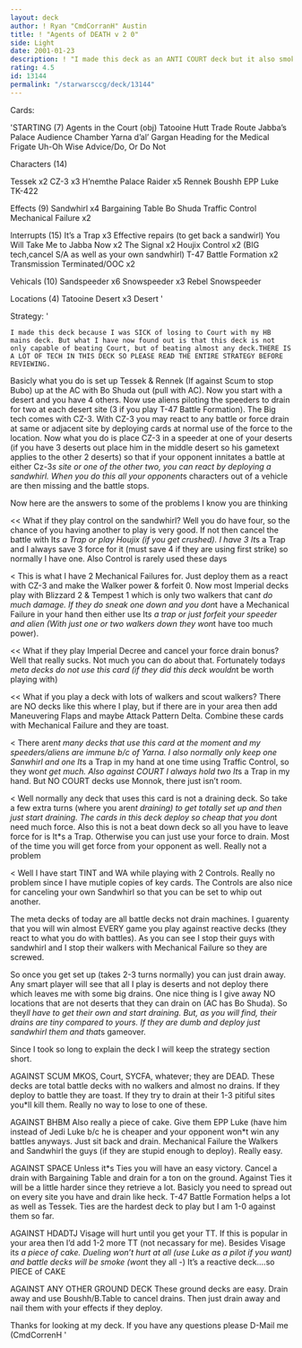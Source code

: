 ```yaml
---
layout: deck
author: ! Ryan "CmdCorranH" Austin
title: ! "Agents of DEATH v 2 0"
side: Light
date: 2001-01-23
description: ! "I made this deck as an ANTI COURT deck but it also smokes every other reactive deck that is played. Defidently a good lightside choice at this time.<<<<<"
rating: 4.5
id: 13144
permalink: "/starwarsccg/deck/13144"
---
```

Cards: 

'STARTING (7)
Agents in the Court (obj)
Tatooine Hutt Trade Route
Jabba&#8217;s Palace Audience Chamber
Yarna d&#8217;al&#8217; Gargan
Heading for the Medical Frigate
Uh-Oh
Wise Advice/Do, Or Do Not

Characters  (14)

Tessek x2
CZ-3 x3
H&#8217;nemthe
Palace Raider x5
Rennek
Boushh
EPP Luke
TK-422

Effects (9)
Sandwhirl x4
Bargaining Table
Bo Shuda
Traffic Control
Mechanical Failure x2

Interrupts (15)
It&#8217;s a Trap x3
Effective repairs (to get back a sandwirl)
You Will Take Me to Jabba Now x2
The Signal x2
Houjix
Control x2 (BIG tech,cancel S/A as well as your own sandwhirl)
T-47 Battle Formation x2
Transmission Terminated/OOC x2


Vehicals (10)
Sandspeeder x6
Snowspeeder x3
Rebel Snowspeeder

Locations (4)
Tatooine Desert x3
 Desert
'

Strategy: '

	I made this deck because I was SICK of losing to Court with my HB mains deck. But what I have now found out is that this deck is not only capable of beating Court, but of beating almost any deck.THERE IS A LOT OF TECH IN THIS DECK SO PLEASE READ THE ENTIRE STRATEGY BEFORE REVIEWING.

   Basicly what you do is set up Tessek & Rennek (If against Scum to stop Bubo) up at the AC with Bo Shuda out (pull with AC). Now you start with a desert and you have 4 others. Now use aliens piloting the speeders to drain for two at each desert site (3 if you play T-47 Battle Formation).
  The Big tech comes with CZ-3. With CZ-3 you may react to any battle or force drain at same or adjacent site by deploying cards at normal use of the force to the location. Now what you do is place CZ-3 in a speeder at one of your deserts (if you have 3 deserts out place him in the middle desert so his gametext applies to the other 2 deserts) so that if your opponent innitates a battle at either Cz-3*s site or one of the other two, you can react by deploying a sandwhirl.  When you do this all your opponent*s characters out of a vehicle are then missing and the battle stops.


Now here are the answers to some of the problems I know you are thinking

<< What if they play control on the sandwhirl?
Well you do have four, so the chance of you having another to play is very good. If not then cancel the battle with It*s a Trap or play Houjix (if you get crushed). I have 3 It*s a Trap and I always save 3 force for it (must save 4 if they are using first strike) so normally I have one. Also Control is rarely used these days

<
This is what I have 2 Mechanical Failures for. Just deploy them as a react with CZ-3 and make the Walker power & forfeit 0. Now most Imperial decks play with Blizzard 2 & Tempest 1 which is only two walkers that can*t do much damage. If they do sneak one down and you don*t have a Mechanical Failure in your hand then either use It*s a trap or just forfeit your speeder and alien (With just one or two walkers down they won*t have too much power).


<< What if they play Imperial Decree and cancel your force drain bonus?
Well that really sucks. Not much you can do about that. Fortunately today*s meta decks do not use this card (if they did this deck wouldn*t be worth playing with)

<< What if you play a deck with lots of walkers and scout walkers?
There are NO decks like this where I play, but if there are in your area then add Maneuvering Flaps and maybe Attack Pattern Delta. Combine these cards with Mechanical Failure and they are toast. 

<
There aren*t many decks that use this card at the moment and my speeders/aliens are immune b/c of Yarna. I also normally only keep one Sanwhirl and one It*s a Trap in my hand at one time using Traffic Control, so they won*t get much. Also against COURT I always hold two It*s a Trap in my hand. But NO COURT decks use Monnok, there just isn’t room.

<
Well normally any deck that uses this card is not a draining deck. So take a few extra turns (where you aren*t draining) to get totally set up and then just start draining. The cards in this deck deploy so cheap that you don*t need much force. Also this is not a beat down deck so all you have to leave force for is It*s a Trap. Otherwise you can just use your force to drain. Most of the time you will get force from your opponent as well. Really not a problem

<
Well I have start TINT and WA while playing with 2 Controls. Really no problem since I have mutiple copies of key cards. The Controls are also nice for canceling your own Sandwhirl so that you can be set to whip out another.

The meta decks of today are all battle decks not drain machines. I guarenty that you will win almost EVERY game you play against reactive decks (they react to what you do with battles). As you can see I stop their guys with sandwhirl and I stop their walkers with Mechanical Failure so they are screwed.

So once you get set up (takes 2-3 turns normally) you can just drain away. Any smart player will see that all I play is deserts and not deploy there which leaves me with some big drains. One nice thing is I give away NO locations that are not deserts that they can drain on (AC has Bo Shuda). So they*ll have to get their own and start draining. But, as you will find, their drains are tiny compared to yours. If they are dumb and deploy just sandwhirl them and that*s gameover.

Since I took so long to explain the deck I will keep the strategy section short.

AGAINST SCUM MKOS, Court, SYCFA, whatever; they are DEAD. These decks are total battle decks with no walkers and almost no drains. If they deploy to battle they are toast. If they try to drain at their 1-3 pitiful sites you*ll kill them. Really no way to lose to one of these.

AGAINST BHBM Also really a piece of cake. Give them EPP Luke (have him instead of Jedi Luke b/c he is cheaper and your opponent won*t win any battles anyways. Just sit back and drain. Mechanical Failure the Walkers and Sandwhirl the guys (if they are stupid enough to deploy). Really easy.

AGAINST SPACE Unless it*s Ties you will have an easy victory. Cancel a drain with Bargaining Table and drain for a ton on the ground. Against Ties it will be a little harder since they retrieve a lot. Basicly you need to spread out on every site you have and drain like heck. T-47 Battle Formation helps a lot as well as Tessek. Ties are the hardest deck to play but I am 1-0 against them so far.

AGAINST HDADTJ Visage will hurt until you get your TT. If this is popular in your area then I’d add 1-2 more TT (not necassary for me). Besides Visage it*s a piece of cake. Dueling won’t hurt at all (use Luke as a pilot if you want) and battle decks will be smoke (won*t they all -)
It’s a reactive deck....so PIECE of CAKE

AGAINST ANY OTHER GROUND DECK These ground decks are easy. Drain away and use Boushh/B.Table to cancel drains. Then just drain away and nail them with your effects if they deploy. 

Thanks for looking at my deck. If you have any questions please D-Mail me (CmdCorrenH
'
